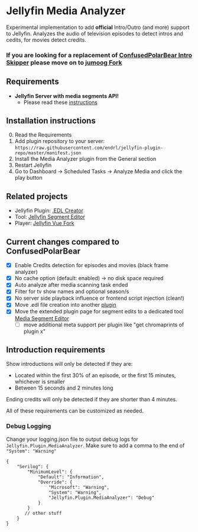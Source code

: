 # Jellyfin Media Analyzer

Experimental implementation to add **official** Intro/Outro (and more) support to Jellyfin. Analyzes the audio of television episodes to detect intros and cedits, for movies detect credits.

### If you are looking for a replacement of [ConfusedPolarBear Intro Skipper](https://github.com/ConfusedPolarBear/intro-skipper) please move on to [jumoog Fork](https://github.com/jumoog/intro-skipper)

## Requirements

- **Jellyfin Server with media segments API!**
  - Please read these [instructions](https://github.com/endrl/segment-editor#installation)

## Installation instructions

0. Read the Requirements
1. Add plugin repository to your server: `https://raw.githubusercontent.com/endrl/jellyfin-plugin-repo/master/manifest.json`
2. Install the Media Analyzer plugin from the General section
3. Restart Jellyfin
4. Go to Dashboard -> Scheduled Tasks -> Analyze Media and click the play button

## Related projects

- Jellyfin Plugin: [.EDL Creator](https://github.com/endrl/jellyfin-plugin-edl)
- Tool: [Jellyfin Segment Editor](https://github.com/endrl/segment-editor)
- Player: [Jellyfin Vue Fork](https://github.com/endrl/jellyfin-vue)

## Current changes compared to ConfusedPolarBear

- [x] Enable Credits detection for episodes and movies (black frame analyzer)
- [x] No cache option (default: enabled) -> no disk space required
- [x] Auto analyze after media scanning task ended
- [x] Filter for tv show names and optional season/s
- [x] No server side playback influence or frontend script injection (clean!)
- [x] Move .edl file creation into another [plugin](<https://github.com/endrl/jellyfin-plugin-edl>)
- [x] Move the extended plugin page for segment edits to a dedicated tool [Media Segment Editor](https://github.com/endrl/segment-editor)
  - [ ] move additional meta support per plugin like "get chromaprints of plugin x"

## Introduction requirements

Show introductions will only be detected if they are:

- Located within the first 30% of an episode, or the first 15 minutes, whichever is smaller
- Between 15 seconds and 2 minutes long

Ending credits will only be detected if they are shorter than 4 minutes.

All of these requirements can be customized as needed.

### Debug Logging

Change your logging.json file to output debug logs for `Jellyfin.Plugin.MediaAnalyzer`. Make sure to add a comma to the end of `"System": "Warning"`

```jsonc
{
    "Serilog": {
        "MinimumLevel": {
            "Default": "Information",
            "Override": {
                "Microsoft": "Warning",
                "System": "Warning",
                "Jellyfin.Plugin.MediaAnalyzer": "Debug"
            }
        }
       // other stuff
    }
}
```
